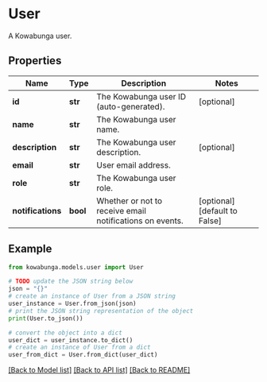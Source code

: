 # User

A Kowabunga user.

## Properties

Name | Type | Description | Notes
------------ | ------------- | ------------- | -------------
**id** | **str** | The Kowabunga user ID (auto-generated). | [optional] 
**name** | **str** | The Kowabunga user name. | 
**description** | **str** | The Kowabunga user description. | [optional] 
**email** | **str** | User email address. | 
**role** | **str** | The Kowabunga user role. | 
**notifications** | **bool** | Whether or not to receive email notifications on events. | [optional] [default to False]

## Example

```python
from kowabunga.models.user import User

# TODO update the JSON string below
json = "{}"
# create an instance of User from a JSON string
user_instance = User.from_json(json)
# print the JSON string representation of the object
print(User.to_json())

# convert the object into a dict
user_dict = user_instance.to_dict()
# create an instance of User from a dict
user_from_dict = User.from_dict(user_dict)
```
[[Back to Model list]](../README.md#documentation-for-models) [[Back to API list]](../README.md#documentation-for-api-endpoints) [[Back to README]](../README.md)


